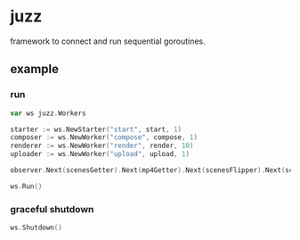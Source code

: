 # juzz
framework to connect and run sequential goroutines.

## example

### run

```go
var ws juzz.Workers

starter := ws.NewStarter("start", start, 1)
composer := ws.NewWorker("compose", compose, 1)
renderer := ws.NewWorker("render", render, 10)
uploader := ws.NewWorker("upload", upload, 1)

observer.Next(scenesGetter).Next(mp4Getter).Next(scenesFlipper).Next(sceneFlipsPutter)

ws.Run()
```

### graceful shutdown

```go
ws.Shutdown()
```
